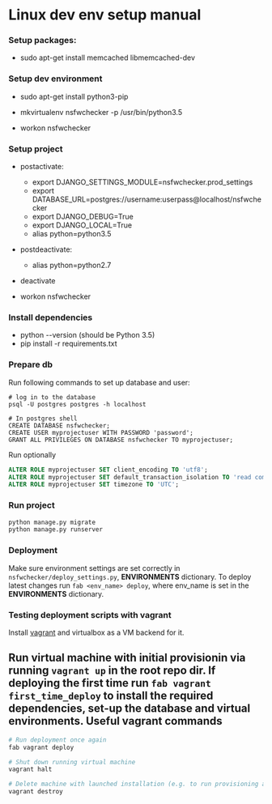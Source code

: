 # Linux dev env setup manual #

### Setup packages:

* sudo apt-get install memcached libmemcached-dev

### Setup dev environment

* sudo apt-get install python3-pip

* mkvirtualenv nsfwchecker -p /usr/bin/python3.5
* workon nsfwchecker

### Setup project

* postactivate:
    * export DJANGO_SETTINGS_MODULE=nsfwchecker.prod_settings
    * export DATABASE_URL=postgres://username:userpass@localhost/nsfwchecker
    * export DJANGO_DEBUG=True
    * export DJANGO_LOCAL=True
    * alias python=python3.5
* postdeactivate:
    * alias python=python2.7

* deactivate
* workon nsfwchecker

### Install dependencies

* python --version (should be Python 3.5)
* pip install -r requirements.txt


### Prepare db

Run following commands to set up database and user:

```
# log in to the database
psql -U postgres postgres -h localhost

# In postgres shell
CREATE DATABASE nsfwchecker;
CREATE USER myprojectuser WITH PASSWORD 'password';
GRANT ALL PRIVILEGES ON DATABASE nsfwchecker TO myprojectuser;
```

Run optionally
```SQL
ALTER ROLE myprojectuser SET client_encoding TO 'utf8';
ALTER ROLE myprojectuser SET default_transaction_isolation TO 'read committed';
ALTER ROLE myprojectuser SET timezone TO 'UTC';
```

### Run project

```bash
python manage.py migrate
python manage.py runserver
```

### Deployment
Make sure environment settings are set correctly in ```nsfwchecker/deploy_settings.py```, **ENVIRONMENTS** dictionary.
To deploy latest changes run ```fab <env_name> deploy```, where env_name is set in the **ENVIRONMENTS** dictionary.


### Testing deployment scripts with vagrant

Install [vagrant](https://www.vagrantup.com) and virtualbox as a VM backend for it.

Run virtual machine with initial provisionin via running ```vagrant up``` in the root repo dir. If deploying the first time run ```fab vagrant first_time_deploy``` to install the required dependencies, set-up the database and virtual environments.
Useful vagrant commands
-----------------------
```bash
# Run deployment once again
fab vagrant deploy

# Shut down running virtual machine
vagrant halt

# Delete machine with launched installation (e.g. to run provisioning after something screwed up)
vagrant destroy
```
